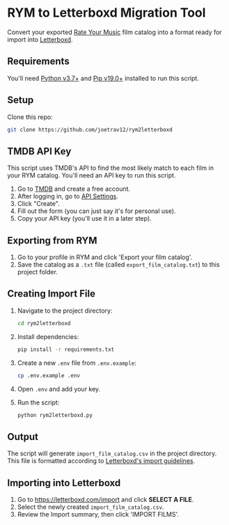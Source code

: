 # RYM to Letterboxd Migration Tool

Convert your exported [Rate Your Music](https://rateyourmusic.com) film catalog into a format ready for import into [Letterboxd](https://letterboxd.com).

## Requirements

You'll need [Python v3.7+](https://python.org/downloads) and [Pip v19.0+](https://pip.pypa.io/en/stable/installation) installed to run this script.

## Setup

Clone this repo:

```bash
git clone https://github.com/joetrav12/rym2letterboxd
```

## TMDB API Key

This script uses TMDB's API to find the most likely match to each film in your RYM catalog. You'll need an API key to run this script.

1. Go to [TMDB](https://themoviedb.org/account/signup) and create a free account.
2. After logging in, go to [API Settings](https://themoviedb.org/settings/api).
3. Click "Create".
4. Fill out the form (you can just say it's for personal use).
5. Copy your API key (you'll use it in a later step).

## Exporting from RYM

1. Go to your profile in RYM and click 'Export your film catalog'.
2. Save the catalog as a `.txt` file (called `export_film_catalog.txt`) to this project folder.

## Creating Import File

1. Navigate to the project directory:

    ```bash
    cd rym2letterboxd
    ```

2. Install dependencies:

    ```bash
    pip install -r requirements.txt
    ```

3. Create a new `.env` file from `.env.example`:

    ```bash
    cp .env.example .env
    ```

4. Open `.env` and add your key.

5. Run the script:

    ```bash
    python rym2letterboxd.py
    ```

## Output
The script will generate `import_film_catalog.csv` in the project directory. This file is formatted according to [Letterboxd's import guidelines](https://letterboxd.com/help/importing-data).

## Importing into Letterboxd
1. Go to https://letterboxd.com/import and click **SELECT A FILE**.
2. Select the newly created `import_film_catalog.csv`.
3. Review the Import summary, then click 'IMPORT FILMS'.
